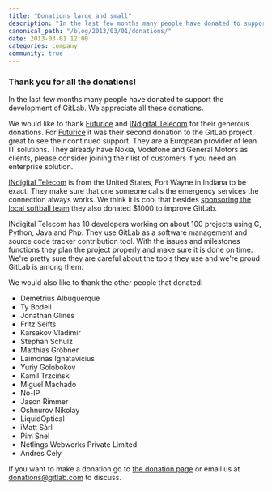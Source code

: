 ```yaml
---
title: "Donations large and small"
description: "In the last few months many people have donated to support the development of GitLab. We appreciate all these donations."
canonical_path: "/blog/2013/03/01/donations/"
date: 2013-03-01 12:00
categories: company
community: true
---
```


### Thank you for all the donations!

In the last few months many people have donated to support the development of GitLab. We appreciate all these donations.

We would like to thank [Futurice](http://www.futurice.com/) and [INdigital Telecom](http://www.indigital.net/) for their generous donations. For [Futurice](http://www.futurice.com/) it was their second donation to the GitLab project, great to see their continued support. They are a European provider of lean IT solutions. They already have Nokia, Vodefone and General Motors as clients, please consider joining their list of customers if you need an enterprise solution.

[INdigital Telecom](http://www.indigital.net/) is from the United States, Fort Wayne in Indiana to be exact. They make sure that one someone calls the emergency services the connection always works. We think it is cool that besides [sponsoring the local softball team](http://www.indigital.net/news-sponsorship) they also donated $1000 to improve GitLab.

INdigital Telecom has 10 developers working on about 100 projects using C, Python, Java and Php. They use GitLab as a software management and source code tracker contribution tool. With the issues and milestones functions they plan the project properly and make sure it is done on time. We're pretty sure they are careful about the tools they use and we're proud GitLab is among them.

We would also like to thank the other people that donated:

* Demetrius Albuquerque
* Ty Bodell
* Jonathan Glines
* Fritz Seifts
* Karsakov Vladimir
* Stephan Schulz
* Matthias Gröbner
* Laimonas Ignatavicius
* Yuriy Golobokov
* Kamil Trzciński
* Miguel Machado
* No-IP
* Jason Rimmer
* Oshnurov Nikolay
* LiquidOptical
* iMatt Sàrl
* Pim Snel
* Netlings Webworks Private Limited
* Andres Cely

If you want to make a donation go to [the donation page](http://gitlab.org/donate/) or email us at [donations@gitlab.com](mailto:donations@gitlab.com) to discuss.
